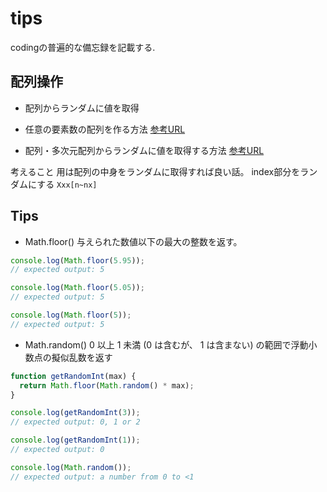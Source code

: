 # tips

codingの普遍的な備忘録を記載する.


## 配列操作

- 配列からランダムに値を取得


- 任意の要素数の配列を作る方法
[参考URL](https://ginpen.com/2018/12/10/create-array-with-specified-length/)

- 配列・多次元配列からランダムに値を取得する方法
[参考URL](https://1-notes.com/javascript-get-values-randomly-from-an-array/)

考えること
用は配列の中身をランダムに取得すれば良い話。
index部分をランダムにする
`Xxx[n~nx]`



## Tips

- Math.floor()
与えられた数値以下の最大の整数を返す。
```js
console.log(Math.floor(5.95));
// expected output: 5

console.log(Math.floor(5.05));
// expected output: 5

console.log(Math.floor(5));
// expected output: 5
```

- Math.random()
0 以上 1 未満 (0 は含むが、 1 は含まない) の範囲で浮動小数点の擬似乱数を返す
```js
function getRandomInt(max) {
  return Math.floor(Math.random() * max);
}

console.log(getRandomInt(3));
// expected output: 0, 1 or 2

console.log(getRandomInt(1));
// expected output: 0

console.log(Math.random());
// expected output: a number from 0 to <1
```